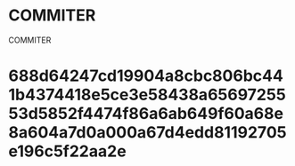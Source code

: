 # COMMITER
COMMITER






# 688d64247cd19904a8cbc806bc441b4374418e5ce3e58438a6569725553d5852f4474f86a6ab649f60a68e8a604a7d0a000a67d4edd81192705e196c5f22aa2e
